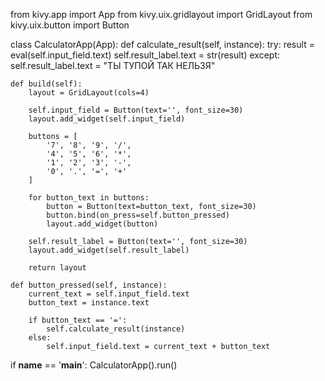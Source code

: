 from kivy.app import App
from kivy.uix.gridlayout import GridLayout
from kivy.uix.button import Button


class CalculatorApp(App):
    def calculate_result(self, instance):
        try:
            result = eval(self.input_field.text)
            self.result_label.text = str(result)
        except:
            self.result_label.text = "ТЫ ТУПОЙ ТАК НЕЛЬЗЯ"

    def build(self):
        layout = GridLayout(cols=4)

        self.input_field = Button(text='', font_size=30)
        layout.add_widget(self.input_field)

        buttons = [
            '7', '8', '9', '/',
            '4', '5', '6', '*',
            '1', '2', '3', '-',
            '0', '.', '=', '+'
        ]

        for button_text in buttons:
            button = Button(text=button_text, font_size=30)
            button.bind(on_press=self.button_pressed)
            layout.add_widget(button)

        self.result_label = Button(text='', font_size=30)
        layout.add_widget(self.result_label)

        return layout

    def button_pressed(self, instance):
        current_text = self.input_field.text
        button_text = instance.text

        if button_text == '=':
            self.calculate_result(instance)
        else:
            self.input_field.text = current_text + button_text


if __name__ == '__main__':
    CalculatorApp().run()
